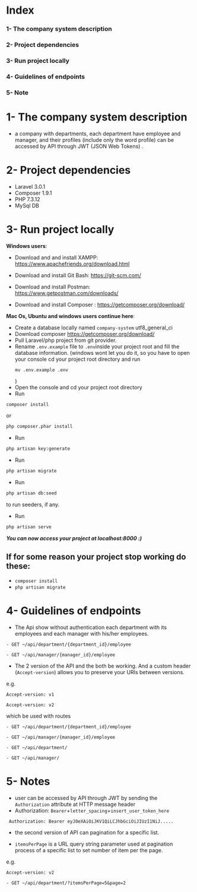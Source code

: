 # Index 
### 1- The company system description
### 2- Project dependencies
### 3- Run project locally
### 4- Guidelines of endpoints
### 5- Note

# 1- The company system description
- a company with departments, each department have employee and manager, and their profiles (include only the word profile) can be accessed by API through JWT (JSON Web Tokens) .

# 2- Project dependencies
- Laravel 3.0.1
- Composer 1.9.1
- PHP 7.3.12
- MySql DB

# 3- Run project locally

**Windows users**:
- Download and and install XAMPP: https://www.apachefriends.org/download.html

- Download and install Git Bash: https://git-scm.com/
- Download and install Postman: https://www.getpostman.com/downloads/
- Download  and install Composer : https://getcomposer.org/download/



**Mac Os, Ubuntu and windows users continue here**:
- Create a database locally named `company-system` utf8_general_ci 
- Download composer https://getcomposer.org/download/
- Pull Laravel/php project from git provider.
- Rename `.env.example` file to `.env`inside your project root and fill the database information.
  (windows wont let you do it, so you have to open your console cd your project root directory and run 
  ```
  mv .env.example .env
  ```
   )
- Open the console and cd your project root directory
- Run
 ```bash
composer install
```
 or
 ```bash
php composer.phar install
```
- Run 
```bash
php artisan key:generate
``` 
- Run
```bash
php artisan migrate
```
- Run 
```bash
php artisan db:seed
```
to run seeders, if any.

- Run 
```bash
php artisan serve
```

***You can now access your project at localhost:8000 :)***

## If for some reason your project stop working do these:
- `composer install`
- `php artisan migrate`

# 4- Guidelines of endpoints

- The Api show without authentication each department with its employees and each manager with his/her employees.
```
- GET ~/api/department/{department_id}/employee

- GET ~/api/manager/{manager_id}/employee

```
- The 2 version of the API and the both be working. And a custom header (`Accept-version`) allows you to preserve your URIs between versions.

e.g.

```
Accept-version: v1

Accept-version: v2
```
which be used with routes
```
- GET ~/api/department/{department_id}/employee

- GET ~/api/manager/{manager_id}/employee

- GET ~/api/department/

- GET ~/api/manager/
``` 
# 5- Notes 
- user can be accessed by API through JWT by sending the `Authorization` attribute at HTTP message header 
- Authorization:  `Bearer`+`letter_spacing`+`insert_user_token_here`  
```
 Authorization: Bearer eyJ0eXAiOiJKV1QiLCJhbGciOiJIUzI1NiJ.....
```
- the second version of API can pagination for a specific list.

-  `itemsPerPage` is a URL query string parameter used at pagination process of a specific list to set number of item per the page. 


 
 e.g.
 ```
 Accept-version: v2

 - GET ~/api/department/?itemsPerPage=5&page=2

 ```

